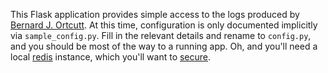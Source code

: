 This Flask application provides simple access to the logs produced
by [Bernard J. Ortcutt](https://github.com/leviroth/bernard). At this time,
configuration is only documented implicitly via `sample_config.py`. Fill in the
relevant details and rename to `config.py`, and you should be most of the way to
a running app. Oh, and you'll need a local [redis](https://redis.io/) instance,
which you'll want to [secure](https://redis.io/topics/quickstart#securing-redis).
